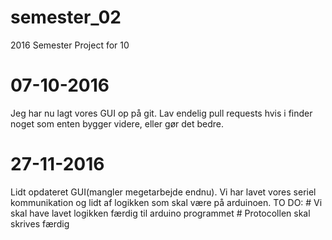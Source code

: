 # semester_02
2016 Semester Project for 10

# 07-10-2016
  Jeg har nu lagt vores GUI op på git. Lav endelig pull requests hvis i finder noget som enten bygger videre, eller gør det bedre.
# 27-11-2016
  Lidt opdateret GUI(mangler megetarbejde endnu). Vi har lavet vores seriel kommunikation og lidt af logikken som skal være på arduinoen.
    TO DO:
      # Vi skal have lavet logikken færdig til arduino programmet
      # Protocollen skal skrives færdig
